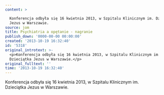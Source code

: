 ```yaml
---
content: >

  Konferencja odbyła się 16 kwietnia 2013, w Szpitalu Klinicznym im. Dzieciątka
  Jezus w Warszawie.
source: jom
title: Psychiatria a opętanie - nagranie
publish_down: '0000-00-00 00:00:00'
created: '2013-10-19 16:32:40'
id: '5318'
original_introtext: >-
  <p>Konferencja odbyła się 16 kwietnia 2013, w Szpitalu Klinicznym im.
  Dzieciątka Jezus w Warszawie.</p>
original_fulltext: ''
time: '2013-10-19 16:32:40'
---
```

Konferencja odbyła się 16 kwietnia 2013, w Szpitalu Klinicznym im. Dzieciątka Jezus w Warszawie.


<!--{{json:{"created_date":"2013-10-19 16:32:40","publish_down":"0000-00-00 00:00:00","id":"5318"}}}-->